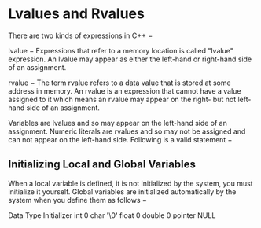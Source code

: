 # Lvalues and Rvalues
There are two kinds of expressions in C++ −

lvalue − Expressions that refer to a memory location is called "lvalue" expression. An lvalue may appear as either the left-hand or right-hand side of an assignment.

rvalue − The term rvalue refers to a data value that is stored at some address in memory. An rvalue is an expression that cannot have a value assigned to it which means an rvalue may appear on the right- but not left-hand side of an assignment.

Variables are lvalues and so may appear on the left-hand side of an assignment. Numeric literals are rvalues and so may not be assigned and can not appear on the left-hand side. Following is a valid statement −

## Initializing Local and Global Variables
When a local variable is defined, it is not initialized by the system, you must initialize it yourself. Global variables are initialized automatically by the system when you define them as follows −

Data Type	Initializer
int	0
char	'\0'
float	0
double	0
pointer	NULL
